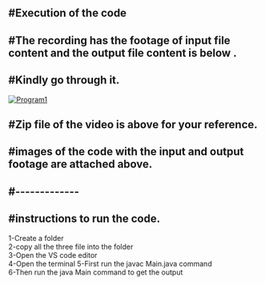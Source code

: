 <h2>#Execution of the code</h2>

<h2>#The recording has the footage of input file content and the output file content is below .</h2>
<h2>#Kindly go through it.</h2>

[![Program1](https://img.youtube.com/vi/AdaGz3NaNZA/0.jpg)](https://www.youtube.com/watch?v=AdaGz3NaNZA)
<h2>#Zip file of the video is above for your reference.</h2>
<h2>#images of the code with the input and output footage are attached above.</h2>
<h2>#-------------</h2>
<h2>#instructions to run the code.</h2>
1-Create a folder<br>
2-copy all the three file into the folder<br>
3-Open the VS code editor<br>
4-Open the terminal
5-First run the javac Main.java command<br>
6-Then run the java Main command to get the output<br>


